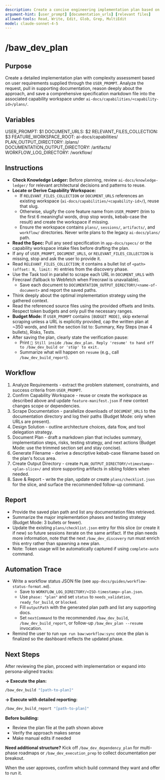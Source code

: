 ```yaml
---
description: Create a concise engineering implementation plan based on user requirements and saves it to specs directory
argument-hint: [user_prompt] [documentation_urls] [relevant files]
allowed-tools: Read, Write, Edit, Glob, Grep, MultiEdit
model: claude-sonnet-4-5
---
```


# /baw_dev_plan

## Purpose
Create a detailed implementation plan with complexity assessment based on user requirements supplied through the `USER_PROMPT`.
Analyze the request, pull in supporting documentation, reason deeply about the approach, and save a comprehensive specification
markdown file into the associated capability workspace under `ai-docs/capabilities/<capability-id>/plans/`.

## Variables
USER_PROMPT: $1
DOCUMENT_URLS: $2
RELEVANT_FILES_COLLECTION: $3
FEATURE_WORKSPACE_ROOT: ai-docs/capabilities/
PLAN_OUTPUT_DIRECTORY: <feature-workspace>/plans/
DOCUMENTATION_OUTPUT_DIRECTORY: <feature-workspace>/artifacts/
WORKFLOW_LOG_DIRECTORY: <feature-workspace>/workflow/

## Instructions
- **Check Knowledge Ledger:** Before planning, review `ai-docs/knowledge-ledger/` for relevant architectural decisions and patterns to reuse.
- **Locate or Derive Capability Workspace:**
  - If `RELEVANT_FILES_COLLECTION` or `DOCUMENT_URLS` references an existing workspace (`ai-docs/capabilities/<capability-id>/`), reuse that slug.
  - Otherwise, slugify the core feature name from `USER_PROMPT` (trim to the first 6 meaningful words, drop stop words, kebab-case the result) and create the workspace if missing.
  - Ensure the workspace contains `plans/`, `sessions/`, `artifacts/`, and `workflow/` directories. Never write plans to the legacy `ai-docs/plans/` path.
- **Read the Spec:** Pull any seed specification in `app-docs/specs/` or the capability workspace intake files before drafting the plan.
- If any of `USER_PROMPT`, `DOCUMENT_URLS`, or `RELEVANT_FILES_COLLECTION` is missing, stop and ask the user to provide it.
- Read `RELEVANT_FILES_COLLECTION`; it contains a bullet list of `<path> (offset: N, limit: M)` entries from the discovery phase.
- Use the Task tool in parallel to scrape each URL in `DOCUMENT_URLS` with Firecrawl (fallback to Webfetch when Firecrawl is unavailable).
  - Save each document to `DOCUMENTATION_OUTPUT_DIRECTORY/<name-of-document>` and report the saved paths.
- Think deeply about the optimal implementation strategy using the gathered context.
- Read the referenced source files using the provided offsets and limits. Respect token budgets and only pull the necessary ranges.
- **Budget Mode:** If `USER_PROMPT` contains `[BUDGET MODE]`, skip external scraping unless a URL is explicitly provided, cap the written plan at ~350 words, and limit the section list to: Summary, Key Steps (max 4 bullets), Risks, Tests.
- After saving the plan, clearly state the verification pause:
  - Print `🛑 Still inside /baw_dev_plan. Reply 'resume' to hand off to /baw_dev_build or 'stop' to exit.`
  - Summarize what will happen on `resume` (e.g., call `/baw_dev_build_report`).

## Workflow
1. Analyze Requirements - extract the problem statement, constraints, and success criteria from `USER_PROMPT`.
2. Confirm Capability Workspace - reuse or create the workspace as described above and update `feature-manifest.json` if new context changes scope or dependencies.
3. Scrape Documentation - parallelize downloads of `DOCUMENT_URLS` to the documentation directory and log their paths (Budget Mode: only when URLs are present).
4. Design Solution - outline architecture choices, data flow, and tool delegation strategy.
5. Document Plan - draft a markdown plan that includes summary, implementation steps, risks, testing strategy, and next actions (Budget Mode: use the trimmed section set and stay concise).
6. Generate Filename - derive a descriptive kebab-case filename based on the plan's focus area.
7. Create Output Directory - create `PLAN_OUTPUT_DIRECTORY/<timestamp>-<plan-slice>/` and store supporting artifacts in sibling folders when needed.
8. Save & Report - write the plan, update or create `plans/checklist.json` for the slice, and surface the recommended follow-up command.

## Report
- Provide the saved plan path and list any documentation files retrieved.
- Summarize the major implementation phases and testing strategy (Budget Mode: 3 bullets or fewer).
- Update the existing `plans/checklist.json` entry for this slice (or create it if new) so future sessions iterate on the same artifact. If the plan needs more information, note that the next `/baw_dev_discovery` run must enrich this entry rather than spawning a new plan.
- Note: Token usage will be automatically captured if using `complete-auto` command.

## Automation Trace
- Write a workflow status JSON file (see `app-docs/guides/workflow-status-format.md`).
  - Save to `WORKFLOW_LOG_DIRECTORY/<ISO-timestamp>-plan.json`.
  - Use `phase: "plan"` and set `status` to `needs_validation`, `ready_for_build`, or `blocked`.
  - Fill `outputPath` with the generated plan path and list any supporting docs.
  - Set `nextCommand` to the recommended `/baw_dev_build`, `/baw_dev_build_report`, or follow-up `/baw_dev_plan --resume` invocation.
- Remind the user to run `npm run baw:workflow:sync` once the plan is finalized so the dashboard reflects the updated phase.

## Next Steps
After reviewing the plan, proceed with implementation or expand into persona-aligned tracks:

**→ Execute the plan:**
```bash
/baw_dev_build "[path-to-plan]"
```

**→ Execute with detailed reporting:**
```bash
/baw_dev_build_report "[path-to-plan]"
```
**Before building:**
- Review the plan file at the path shown above
- Verify the approach makes sense
- Make manual edits if needed

**Need additional structure?** Kick off `/baw_dev_dependency_plan` for multi-phase roadmaps or `/baw_dev_execution_prep` to collect documentation per breakout.

When the user approves, confirm which build command they want and offer to run it.
